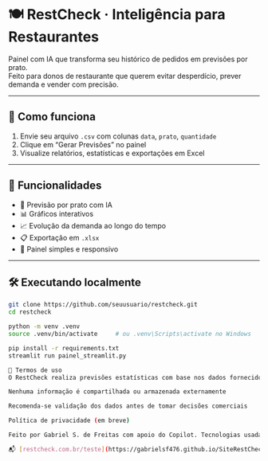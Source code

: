 # 🍽️ RestCheck · Inteligência para Restaurantes

Painel com IA que transforma seu histórico de pedidos em previsões por prato.  
Feito para donos de restaurante que querem evitar desperdício, prever demanda e vender com precisão.

---

## 🚀 Como funciona

1. Envie seu arquivo `.csv` com colunas `data`, `prato`, `quantidade`
2. Clique em “Gerar Previsões” no painel
3. Visualize relatórios, estatísticas e exportações em Excel

---

## 🧠 Funcionalidades

- 🔮 Previsão por prato com IA
- 📊 Gráficos interativos
- 📈 Evolução da demanda ao longo do tempo
- 📋 Exportação em `.xlsx`
- 📁 Painel simples e responsivo

---

## 🛠️ Executando localmente

```bash
git clone https://github.com/seuusuario/restcheck.git
cd restcheck

python -m venv .venv
source .venv/bin/activate     # ou .venv\Scripts\activate no Windows

pip install -r requirements.txt
streamlit run painel_streamlit.py

🧬 Termos de uso
O RestCheck realiza previsões estatísticas com base nos dados fornecidos

Nenhuma informação é compartilhada ou armazenada externamente

Recomenda-se validação dos dados antes de tomar decisões comerciais

Política de privacidade (em breve)

Feito por Gabriel S. de Freitas com apoio do Copilot. Tecnologias usadas: Python · Streamlit · Machine Learning

📬 [restcheck.com.br/teste](https://gabrielsf476.github.io/SiteRestCheck/) | 📱 (21) 98243-8356 | 📷 @restcheckapp
